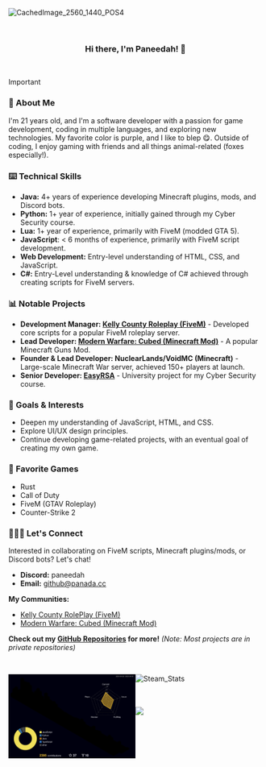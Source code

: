 ![CachedImage_2560_1440_POS4](https://github.com/user-attachments/assets/e6bed955-a14f-4638-bd17-0353d4643bb5)

<br/>

### <div align="center">Hi there, I'm Paneedah! 🚀</div>

<br/>

> [!IMPORTANT]
> ### 💬 About Me
> I'm 21 years old, and I'm a software developer with a passion for game development, coding in multiple languages, and exploring new technologies. My favorite color is purple, and I like to blep 😋. Outside of coding, I enjoy gaming with friends and all things animal-related (foxes especially!).
>
> ### ⌨️ Technical Skills
> * **Java:** 4+ years of experience developing Minecraft plugins, mods, and Discord bots.
> * **Python:** 1+ year of experience, initially gained through my Cyber Security course.
> * **Lua:** 1+ year of experience, primarily with FiveM (modded GTA 5).
> * **JavaScript**: < 6 months of experience, primarily with FiveM script development.
> * **Web Development:** Entry-level understanding of HTML, CSS, and JavaScript.
> * **C#:** Entry-Level understanding & knowledge of C# achieved through creating scripts for FiveM servers.
>
> ### 📊 Notable Projects
> * **Development Manager: [Kelly County Roleplay (FiveM)](https://docs.kellycountyrp.com/)** - Developed core scripts for a popular FiveM roleplay server.
> * **Lead Developer: [Modern Warfare: Cubed (Minecraft Mod)](https://github.com/Cubed-Development/Modern-Warfare-Cubed)** - A popular Minecraft Guns Mod.
> * **Founder & Lead Developer: NuclearLands/VoidMC (Minecraft)** - Large-scale Minecraft War server, achieved 150+ players at launch.
> * **Senior Developer: [EasyRSA](https://github.com/ameasere/EasyRSA)** - University project for my Cyber Security course.
>
> ### 📌 Goals & Interests
> * Deepen my understanding of JavaScript, HTML, and CSS.
> * Explore UI/UX design principles.
> * Continue developing game-related projects, with an eventual goal of creating my own game. 
>
> ### 👾 Favorite Games
> * Rust
> * Call of Duty
> * FiveM (GTAV Roleplay)
> * Counter-Strike 2
>
> ### 🧑🏻‍💻 Let's Connect
> Interested in collaborating on FiveM scripts, Minecraft plugins/mods, or Discord bots? Let's chat!
>
> * **Discord:** paneedah
> * **Email:** github@panada.cc
>
> **My Communities:**
> * [Kelly County RolePlay (FiveM)](https://discord.gg/kcdojrp)
> * [Modern Warfare: Cubed (Minecraft Mod)](https://discord.gg/FxmrYg2eny) 
> 
> **Check out my [GitHub Repositories](https://github.com/Paneedah?tab=repositories) for more!** *(Note: Most projects are in private repositories)*

<br>
<div>
  <img src="https://raw.githubusercontent.com/Paneedah/Paneedah/414e9741a1c9a07f257855ebeee53fc4d248e22a/profile-3d-contrib/profile-night-rainbow.svg" alt="Commit_Stats" style="float: left;  width: 50%; max-height: 35%">
  <img src="https://steam-stat.vercel.app/api?profileName=Paneedah" alt="Steam_Stats" style="float: left; width: 47%; max-height: 35%">
  
  <br><br><br>
  
  <img src="https://github-profile-trophy.vercel.app/?username=paneedah&theme=nord&column=7">
</div>
